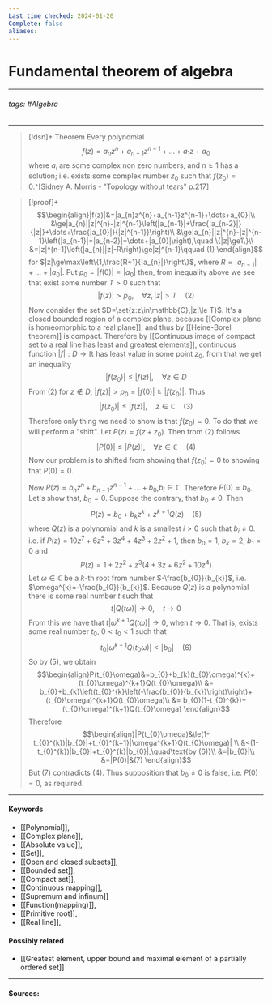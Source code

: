 ```yaml
---
Last time checked: 2024-01-20
Complete: false
aliases:
---
```

# Fundamental theorem of algebra 
***
###### tags: #Algebra  
***
>[!dsn]+ Theorem
>Every polynomial 
>$$f(z)=a_{n}z^{n}+a_{n-1}z^{n-1}+\dots+a_{1}z+a_{0}$$
>where $a_{i}$ are some complex non zero numbers, and $n\ge1$ has a solution; i.e. exists some complex number $z_{0}$ such that $f(z_{0})=0$.^[Sidney A. Morris - "Topology without tears" p.217]

>[!proof]+
>$$\begin{align}|f(z)|&=|a_{n}z^{n}+a_{n-1}z^{n-1}+\dots+a_{0}|\\ &\ge|a_{n}||z|^{n}-|z|^{n-1}\left(|a_{n-1}|+\frac{|a_{n-2}|}{|z|}+\dots+\frac{|a_{0}|}{|z|^{n-1}}\right)\\ &\ge|a_{n}||z|^{n}-|z|^{n-1}\left(|a_{n-1}|+|a_{n-2}|+\dots+|a_{0}|\right),\quad \{|z|\ge1\}\\ &=|z|^{n-1}\left(|a_{n}||z|-R\right)\ge|z|^{n-1}\qquad (1) \end{align}$$
>for $|z|\ge\max\left\{1,\frac{R+1}{|a_{n}|}\right\}$, where $R=|a_{n-1}|+\dots+|a_{0}|$. Put $p_{0}=|f(0)|=|a_{0}|$ then, from inequality above we see that exist some number $T>0$ such that $$|f(z)|>p_{0},\quad\forall z,|z|>T\quad(2)$$
>Now consider the set $D=\set{z:z\in\mathbb{C},|z|\le T}$. It's a closed bounded region of a complex plane, because [[Complex plane is homeomorphic to a real plane]], and thus by [[Heine-Borel theorem]] is compact. Therefore by [[Continuous image of compact set to a real line has least and greatest elements]], continuous function $|f|:D\to\mathbb{R}$ has least value in some point $z_{0}$, from that we get an inequality $$|f(z_{0})|\le|f(z)|,\quad\forall z\in D$$ From $(2)$ for $z\notin D$, $|f(z)|>p_{0}=|f(0)|\ge|f(z_{0})|$. Thus $$|f(z_{0})|\le|f(z)|,\quad z\in\mathbb{C}\quad(3)$$ Therefore only thing we need to show is that $f(z_{0})=0$. To do that we will perform a "shift". Let $P(z)=f(z+z_{0})$. Then from $(2)$ follows $$|P(0)|\le|P(z)|,\quad\forall z\in\mathbb{C}\quad(4)$$ Now our problem is to shifted from showing that $f(z_{0})=0$ to showing that $P(0)=0$.
>
>Now $P(z)=b_{n}z^{n}+b_{n-1}z^{n-1}+\dots+b_{0}$,$b_{i}\in\mathbb{C}$. Therefore $P(0)=b_{0}$. Let's show that, $b_{0}=0$.
>Suppose the contrary, that $b_{0}\ne0$. Then $$P(z)=b_{0}+b_{k}z^{k}+z^{k+1}Q(z)\quad(5)$$ where $Q(z)$ is a polynomial and $k$ is a smallest $i>0$ such that $b_{i}\ne0$. i.e. if $P(z)=10z^{7}+6z^{5}+3z^{4}+4z^{3}+2z^{2}+1$, then $b_{0}=1$, $b_{k}=2$, $b_{1}=0$ and $$P(z)=1+2z^{2}+z^{3}(4+3z+6z^{2}+10z^{4})$$ Let $\omega\in\mathbb{C}$ be a $k$-th root from number $-\frac{b_{0}}{b_{k}}$, i.e. $\omega^{k}=-\frac{b_{0}}{b_{k}}$.
>Because $Q(z)$ is a polynomial there is some real number $t$ such that $$t|Q(t\omega)|\to0,\quad t\to0$$ From this we have that $t|\omega^{k+1}Q(t\omega)|\to0$, when $t\to0$. That is, exists some real number $t_{0}$, $0<t_{0}<1$ such that $$t_{0}|\omega^{k+1}Q(t_{0}\omega)|<|b_{0}|\quad(6)$$ So by $(5)$, we obtain $$\begin{align}P(t_{0}\omega)&=b_{0}+b_{k}(t_{0}\omega)^{k}+(t_{0}\omega)^{k+1}Q(t_{0}\omega)\\ &= b_{0}+b_{k}\left(t_{0}^{k}\left(-\frac{b_{0}}{b_{k}}\right)\right)+(t_{0}\omega)^{k+1}Q(t_{0}\omega)\\ &= b_{0}(1-t_{0}^{k})+(t_{0}\omega)^{k+1}Q(t_{0}\omega) \end{align}$$ 
>Therefore $$\begin{align}|P(t_{0}\omega)&\le(1-t_{0}^{k})|b_{0}|+t_{0}^{k+1}|\omega^{k+1}Q(t_{0}\omega)| \\ &<(1-t_{0}^{k})|b_{0}|+t_{0}^{k}|b_{0}|,\quad\text{by (6)}\\ &=|b_{0}|\\ &=|P(0)|&(7) \end{align}$$ But $(7)$ contradicts $(4)$. Thus supposition that $b_{0}\ne0$ is false, i.e. $P(0)=0$, as required.

***
#### Keywords
- [[Polynomial]],
- [[Complex plane]],
- [[Absolute value]],
- [[Set]],
- [[Open and closed subsets]],
- [[Bounded set]],
- [[Compact set]],
- [[Continuous mapping]],
- [[Supremum and infinum]]
- [[Function(mapping)]],
- [[Primitive root]],
- [[Real line]],
#### Possibly related
- [[Greatest element, upper bound and maximal element of a partially ordered set]]
***
#### Sources: